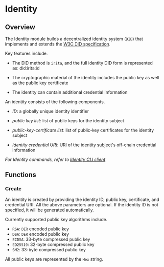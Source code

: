 # Identity

## Overview

The Identity module builds a decentralized identity system (`DID`) that implements and extends the [W3C DID specification](https://www.w3.org/TR/did-core/).

Key features include.

- The DID method is `irita`, and the full identity DID form is represented as: did:irita:id

- The cryptographic material of the identity includes the public key as well as the public key certificate

- The identity can contain additional credential information

An identity consists of the following components.

- _ID_: a globally unique identity identifier

- _public key list_: list of public keys for the identity subject

- _public-key-certificate list_: list of public-key certificates for the identity subject

- _identity credential URI_: URI of the identity subject's off-chain credential information

_For Identity commands, refer to [Identity CLI client](../cli-client/identity.md)_

## Functions

### Create

An identity is created by providing the identity ID, public key, certificate, and credential URI. All the above parameters are optional. If the identity ID is not specified, it will be generated automatically.

Currently supported public key algorithms include.

- `RSA`: `DER` encoded public key
- `DSA`: `DER` encoded public key
- `ECDSA`: 33-byte compressed public key
- `ED25519`: 32-byte compressed public key
- `SM2`: 33-byte compressed public key

All public keys are represented by the `Hex` string.
